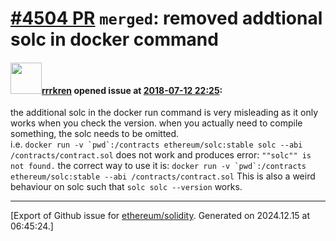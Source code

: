 # [\#4504 PR](https://github.com/ethereum/solidity/pull/4504) `merged`: removed addtional solc in docker command

#### <img src="https://avatars.githubusercontent.com/u/8688167?v=4" width="50">[rrrkren](https://github.com/rrrkren) opened issue at [2018-07-12 22:25](https://github.com/ethereum/solidity/pull/4504):

the additional solc in the docker run command is very misleading as it only works when you check the version. when you actually need to compile something, the solc needs to be omitted.  
i.e. ``docker run -v `pwd`:/contracts ethereum/solc:stable solc --abi /contracts/contract.sol`` does not work and produces error:
`""solc"" is not found.`
the correct way to use it is:
``docker run -v `pwd`:/contracts ethereum/solc:stable --abi /contracts/contract.sol``
This is also a weird behaviour on solc such that `solc solc --version` works.




-------------------------------------------------------------------------------



[Export of Github issue for [ethereum/solidity](https://github.com/ethereum/solidity). Generated on 2024.12.15 at 06:45:24.]
